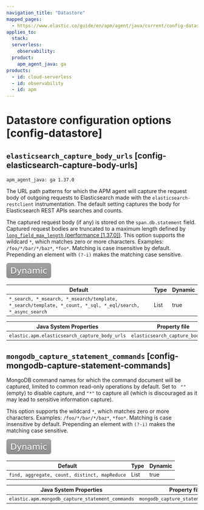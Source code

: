```yaml
---
navigation_title: "Datastore"
mapped_pages:
  - https://www.elastic.co/guide/en/apm/agent/java/current/config-datastore.html
applies_to:
  stack:
  serverless:
    observability:
  product:
    apm_agent_java: ga
products:
  - id: cloud-serverless
  - id: observability
  - id: apm
---
```


# Datastore configuration options [config-datastore]



## `elasticsearch_capture_body_urls` [config-elasticsearch-capture-body-urls]

```{applies_to}
apm_agent_java: ga 1.37.0
```

The URL path patterns for which the APM agent will capture the request body of outgoing requests to Elasticsearch made with the `elasticsearch-restclient` instrumentation. The default setting captures the body for Elasticsearch REST APIs searches and counts.

The captured request body (if any) is stored on the `span.db.statement` field. Captured request bodies are truncated to a maximum length defined by [`long_field_max_length` (performance [1.37.0])](/reference/config-core.md#config-long-field-max-length). This option supports the wildcard `*`, which matches zero or more characters. Examples: `/foo/*/bar/*/baz*`, `*foo*`. Matching is case insensitive by default. Prepending an element with `(?-i)` makes the matching case sensitive.

[![dynamic config](images/dynamic-config.svg "") ](/reference/configuration.md#configuration-dynamic)

| Default | Type | Dynamic |
| --- | --- | --- |
| `*_search, *_msearch, *_msearch/template, *_search/template, *_count, *_sql, *_eql/search, *_async_search` | List | true |

| Java System Properties | Property file | Environment |
| --- | --- | --- |
| `elastic.apm.elasticsearch_capture_body_urls` | `elasticsearch_capture_body_urls` | `ELASTIC_APM_ELASTICSEARCH_CAPTURE_BODY_URLS` |


## `mongodb_capture_statement_commands` [config-mongodb-capture-statement-commands]

MongoDB command names for which the command document will be captured, limited to common read-only operations by default. Set to ` ""` (empty) to disable capture, and `"*"` to capture all (which is discouraged as it may lead to sensitive information capture).

This option supports the wildcard `*`, which matches zero or more characters. Examples: `/foo/*/bar/*/baz*`, `*foo*`. Matching is case insensitive by default. Prepending an element with `(?-i)` makes the matching case sensitive.

[![dynamic config](images/dynamic-config.svg "") ](/reference/configuration.md#configuration-dynamic)

| Default | Type | Dynamic |
| --- | --- | --- |
| `find, aggregate, count, distinct, mapReduce` | List | true |

| Java System Properties | Property file | Environment |
| --- | --- | --- |
| `elastic.apm.mongodb_capture_statement_commands` | `mongodb_capture_statement_commands` | `ELASTIC_APM_MONGODB_CAPTURE_STATEMENT_COMMANDS` |


